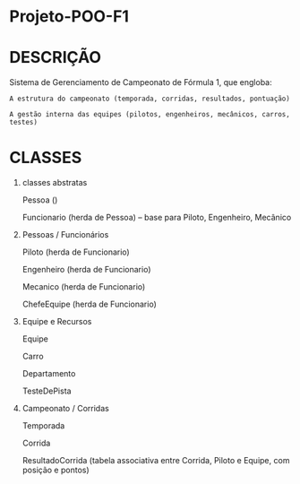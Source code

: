 # Projeto-POO-F1

# DESCRIÇÃO

Sistema de Gerenciamento de Campeonato de Fórmula 1, que engloba:

    A estrutura do campeonato (temporada, corridas, resultados, pontuação)

    A gestão interna das equipes (pilotos, engenheiros, mecânicos, carros, testes)

# CLASSES
1. classes abstratas
 
    Pessoa ()

    Funcionario (herda de Pessoa) – base para Piloto, Engenheiro, Mecânico
    
2. Pessoas / Funcionários

    Piloto (herda de Funcionario)

    Engenheiro (herda de Funcionario)

    Mecanico (herda de Funcionario)

    ChefeEquipe (herda de Funcionario)

4. Equipe e Recursos

    Equipe

    Carro

    Departamento

    TesteDePista

5. Campeonato / Corridas

    Temporada

    Corrida

    ResultadoCorrida (tabela associativa entre Corrida, Piloto e Equipe, com posição e pontos)
